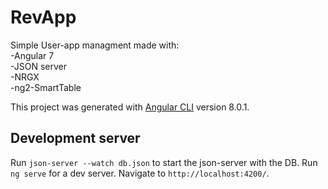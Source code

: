 # RevApp

Simple User-app managment made with: <br />
-Angular 7 <br />
-JSON server <br />
-NRGX <br />
-ng2-SmartTable <br />

This project was generated with [Angular CLI](https://github.com/angular/angular-cli) version 8.0.1.

## Development server

Run `json-server --watch db.json` to start the json-server with the DB.
Run `ng serve` for a dev server. Navigate to `http://localhost:4200/`.

